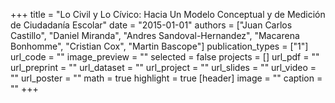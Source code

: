+++
title = "Lo Civil y Lo Cívico: Hacia Un Modelo Conceptual y de Medición de Ciudadanía Escolar"
date = "2015-01-01"
authors = ["Juan Carlos Castillo", "Daniel Miranda", "Andres Sandoval-Hernandez", "Macarena Bonhomme", "Cristian Cox", "Martin Bascope"]
publication_types = ["1"]
url_code = ""
image_preview = ""
selected = false
projects = []
url_pdf = ""
url_preprint = ""
url_dataset = ""
url_project = ""
url_slides = ""
url_video = ""
url_poster = ""
math = true
highlight = true
[header]
image = ""
caption = ""
+++
